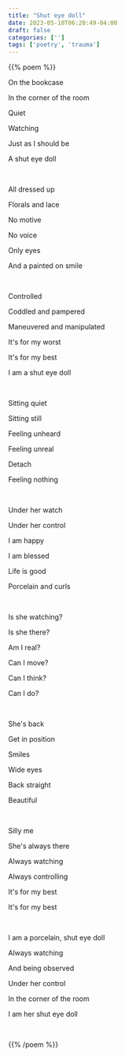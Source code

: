 ```yaml
---
title: "Shut eye doll"
date: 2023-05-10T06:20:49-04:00
draft: false
categories: ['']
tags: ['poetry', 'trauma']
---
```


{{% poem %}}
<br>

On the bookcase

In the corner of the room

Quiet

Watching

Just as I should be

A shut eye doll

<br>


All dressed up

Florals and lace 

No motive 

No voice

Only eyes

And a painted on smile




<br>

Controlled

Coddled and pampered

Maneuvered and manipulated

It's for my worst

It's for my best

I am a shut eye doll

<br>

Sitting quiet

Sitting still

Feeling unheard

Feeling unreal

Detach

Feeling nothing


<br> 

Under her watch

Under her control

I am happy

I am blessed

Life is good

Porcelain and curls




<br>

Is she watching?

Is she there?

Am I real?

Can I move?

Can I think?

Can I do?


<br>

She's back

Get in position

Smiles

Wide eyes

Back straight

Beautiful


<br>

Silly me

She's always there

Always watching

Always controlling

It's for my best

It's for my best


<br>

I am a porcelain, shut eye doll

Always watching

And being observed

Under her control

In the corner of the room

I am her shut eye doll


<br>



{{% /poem %}}



<br>




<!--

Quiet

On the shelf

Watching

No voice

Only eyes

I'm nothing without her 


<br>

"oh how cute!"

"do it again!"

"look at the camera!"

"make big eyes!"


attentive 

happy 

quiet

happy


smiles bright 

attentive 

happy 





<br>

But it's not just me 

there are others too

it was her before 

<br>



-->

